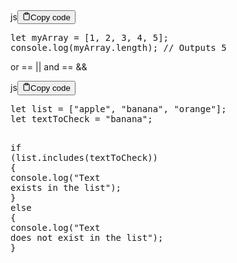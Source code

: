 <div class="code-element"><div class="lang-line"><text>js</text><button class="copy-button" id="code576b" onclick="copyCode(code576, code576b)"><svg stroke="currentColor" fill="none" stroke-width="2" viewBox="0 0 24 24" stroke-linecap="round" stroke-linejoin="round" class="h-4 w-4" height="1em" width="1em" xmlns="http://www.w3.org/2000/svg"><path d="M16 4h2a2 2 0 0 1 2 2v14a2 2 0 0 1-2 2H6a2 2 0 0 1-2-2V6a2 2 0 0 1 2-2h2"></path><rect x="8" y="2" width="8" height="4" rx="1" ry="1"></rect></svg><text>Copy code</text></button></div><div class="code" id="code576"><div class="highlight"><pre><span></span><span class="kd">let</span><span class="w"> </span><span class="nx">myArray</span><span class="w"> </span><span class="o">=</span><span class="w"> </span><span class="p">[</span><span class="mf">1</span><span class="p">,</span><span class="w"> </span><span class="mf">2</span><span class="p">,</span><span class="w"> </span><span class="mf">3</span><span class="p">,</span><span class="w"> </span><span class="mf">4</span><span class="p">,</span><span class="w"> </span><span class="mf">5</span><span class="p">];</span>
<span class="nx">console</span><span class="p">.</span><span class="nx">log</span><span class="p">(</span><span class="nx">myArray</span><span class="p">.</span><span class="nx">length</span><span class="p">);</span><span class="w"> </span><span class="c1">// Outputs 5</span>
</pre></div></div></div>

<p>or == ||
and == &amp;&amp;</p>
<div class="code-element"><div class="lang-line"><text>js</text><button class="copy-button" id="code577b" onclick="copyCode(code577, code577b)"><svg stroke="currentColor" fill="none" stroke-width="2" viewBox="0 0 24 24" stroke-linecap="round" stroke-linejoin="round" class="h-4 w-4" height="1em" width="1em" xmlns="http://www.w3.org/2000/svg"><path d="M16 4h2a2 2 0 0 1 2 2v14a2 2 0 0 1-2 2H6a2 2 0 0 1-2-2V6a2 2 0 0 1 2-2h2"></path><rect x="8" y="2" width="8" height="4" rx="1" ry="1"></rect></svg><text>Copy code</text></button></div><div class="code" id="code577"><div class="highlight"><pre><span></span><span class="kd">let</span><span class="w"> </span><span class="nx">list</span><span class="w"> </span><span class="o">=</span><span class="w"> </span><span class="p">[</span><span class="s2">&quot;apple&quot;</span><span class="p">,</span><span class="w"> </span><span class="s2">&quot;banana&quot;</span><span class="p">,</span><span class="w"> </span><span class="s2">&quot;orange&quot;</span><span class="p">];</span>
<span class="kd">let</span><span class="w"> </span><span class="nx">textToCheck</span><span class="w"> </span><span class="o">=</span><span class="w"> </span><span class="s2">&quot;banana&quot;</span><span class="p">;</span>

<span class="k">if</span><span class="w"> </span><span class="p">(</span><span class="nx">list</span><span class="p">.</span><span class="nx">includes</span><span class="p">(</span><span class="nx">textToCheck</span><span class="p">))</span><span class="w"> </span><span class="p">{</span>
<span class="w">    </span><span class="nx">console</span><span class="p">.</span><span class="nx">log</span><span class="p">(</span><span class="s2">&quot;Text exists in the list&quot;</span><span class="p">);</span>
<span class="p">}</span><span class="w"> </span><span class="k">else</span><span class="w"> </span><span class="p">{</span>
<span class="w">    </span><span class="nx">console</span><span class="p">.</span><span class="nx">log</span><span class="p">(</span><span class="s2">&quot;Text does not exist in the list&quot;</span><span class="p">);</span>
<span class="p">}</span>
</pre></div></div></div>